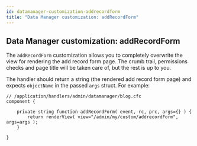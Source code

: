 ```yaml
---
id: datamanager-customization-addrecordform
title: "Data Manager customization: addRecordForm"
---
```


## Data Manager customization: addRecordForm

The `addRecordForm` customization allows you to completely overwrite the view for rendering the add record form page. The crumb trail, permissions checks and page title will be taken care of, but the rest is up to you.

The handler should return a string (the rendered add record form page) and expects `objectName` in the passed `args` struct. For example:

```luceescript
// /application/handlers/admin/datamanager/blog.cfc
component {

	private string function addRecordForm( event, rc, prc, args={} ) {
		return renderView( view="/admin/my/custom/addrecordForm", args=args );
	}

}
```


